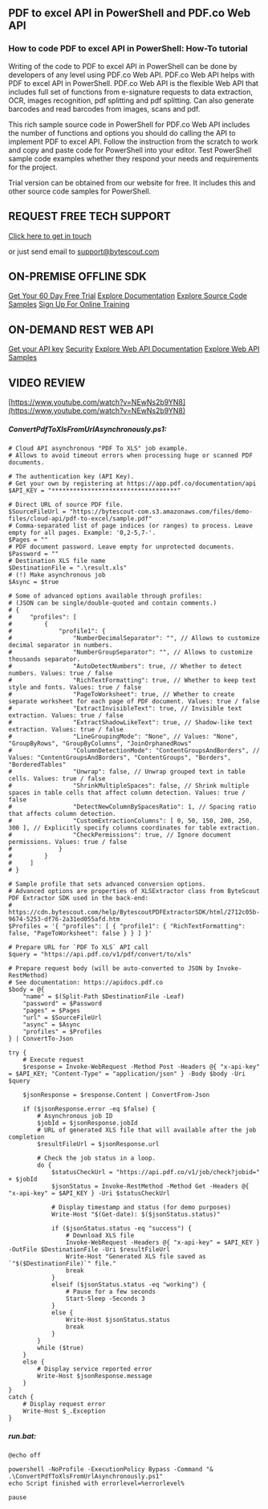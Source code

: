 ## PDF to excel API in PowerShell and PDF.co Web API

### How to code PDF to excel API in PowerShell: How-To tutorial

Writing of the code to PDF to excel API in PowerShell can be done by developers of any level using PDF.co Web API. PDF.co Web API helps with PDF to excel API in PowerShell. PDF.co Web API is the flexible Web API that includes full set of functions from e-signature requests to data extraction, OCR, images recognition, pdf splitting and pdf splitting. Can also generate barcodes and read barcodes from images, scans and pdf.

This rich sample source code in PowerShell for PDF.co Web API includes the number of functions and options you should do calling the API to implement PDF to excel API. Follow the instruction from the scratch to work and copy and paste code for PowerShell into your editor. Test PowerShell sample code examples whether they respond your needs and requirements for the project.

Trial version can be obtained from our website for free. It includes this and other source code samples for PowerShell.

## REQUEST FREE TECH SUPPORT

[Click here to get in touch](https://bytescout.zendesk.com/hc/en-us/requests/new?subject=PDF.co%20Web%20API%20Question)

or just send email to [support@bytescout.com](mailto:support@bytescout.com?subject=PDF.co%20Web%20API%20Question) 

## ON-PREMISE OFFLINE SDK 

[Get Your 60 Day Free Trial](https://bytescout.com/download/web-installer?utm_source=github-readme)
[Explore Documentation](https://bytescout.com/documentation/index.html?utm_source=github-readme)
[Explore Source Code Samples](https://github.com/bytescout/ByteScout-SDK-SourceCode/)
[Sign Up For Online Training](https://academy.bytescout.com/)


## ON-DEMAND REST WEB API

[Get your API key](https://app.pdf.co/signup?utm_source=github-readme)
[Security](https://pdf.co/security)
[Explore Web API Documentation](https://apidocs.pdf.co?utm_source=github-readme)
[Explore Web API Samples](https://github.com/bytescout/ByteScout-SDK-SourceCode/tree/master/PDF.co%20Web%20API)

## VIDEO REVIEW

[https://www.youtube.com/watch?v=NEwNs2b9YN8](https://www.youtube.com/watch?v=NEwNs2b9YN8)




<!-- code block begin -->

##### **ConvertPdfToXlsFromUrlAsynchronously.ps1:**
    
```
# Cloud API asynchronous "PDF To XLS" job example.
# Allows to avoid timeout errors when processing huge or scanned PDF documents.

# The authentication key (API Key).
# Get your own by registering at https://app.pdf.co/documentation/api
$API_KEY = "***********************************"

# Direct URL of source PDF file.
$SourceFileUrl = "https://bytescout-com.s3.amazonaws.com/files/demo-files/cloud-api/pdf-to-excel/sample.pdf"
# Comma-separated list of page indices (or ranges) to process. Leave empty for all pages. Example: '0,2-5,7-'.
$Pages = ""
# PDF document password. Leave empty for unprotected documents.
$Password = ""
# Destination XLS file name
$DestinationFile = ".\result.xls"
# (!) Make asynchronous job
$Async = $true

# Some of advanced options available through profiles:
# (JSON can be single/double-quoted and contain comments.)
# {
#     "profiles": [
#         {
#             "profile1": {
#                 "NumberDecimalSeparator": "", // Allows to customize decimal separator in numbers.
#                 "NumberGroupSeparator": "", // Allows to customize thousands separator.
#                 "AutoDetectNumbers": true, // Whether to detect numbers. Values: true / false
#                 "RichTextFormatting": true, // Whether to keep text style and fonts. Values: true / false
#                 "PageToWorksheet": true, // Whether to create separate worksheet for each page of PDF document. Values: true / false
#                 "ExtractInvisibleText": true, // Invisible text extraction. Values: true / false
#                 "ExtractShadowLikeText": true, // Shadow-like text extraction. Values: true / false
#                 "LineGroupingMode": "None", // Values: "None", "GroupByRows", "GroupByColumns", "JoinOrphanedRows"
#                 "ColumnDetectionMode": "ContentGroupsAndBorders", // Values: "ContentGroupsAndBorders", "ContentGroups", "Borders", "BorderedTables"
#                 "Unwrap": false, // Unwrap grouped text in table cells. Values: true / false
#                 "ShrinkMultipleSpaces": false, // Shrink multiple spaces in table cells that affect column detection. Values: true / false
#                 "DetectNewColumnBySpacesRatio": 1, // Spacing ratio that affects column detection.
#                 "CustomExtractionColumns": [ 0, 50, 150, 200, 250, 300 ], // Explicitly specify columns coordinates for table extraction.
#                 "CheckPermissions": true, // Ignore document permissions. Values: true / false
#             }
#         }
#     ]
# }

# Sample profile that sets advanced conversion options.
# Advanced options are properties of XLSExtractor class from ByteScout PDF Extractor SDK used in the back-end:
# https://cdn.bytescout.com/help/BytescoutPDFExtractorSDK/html/2712c05b-9674-5253-df76-2a31ed055afd.htm
$Profiles = '{ "profiles": [ { "profile1": { "RichTextFormatting": false, "PageToWorksheet": false } } ] }'

# Prepare URL for `PDF To XLS` API call
$query = "https://api.pdf.co/v1/pdf/convert/to/xls"

# Prepare request body (will be auto-converted to JSON by Invoke-RestMethod)
# See documentation: https://apidocs.pdf.co
$body = @{
    "name" = $(Split-Path $DestinationFile -Leaf)
    "password" = $Password
    "pages" = $Pages
    "url" = $SourceFileUrl
    "async" = $Async
    "profiles" = $Profiles
} | ConvertTo-Json

try {
    # Execute request
    $response = Invoke-WebRequest -Method Post -Headers @{ "x-api-key" = $API_KEY; "Content-Type" = "application/json" } -Body $body -Uri $query

    $jsonResponse = $response.Content | ConvertFrom-Json

    if ($jsonResponse.error -eq $false) {
        # Asynchronous job ID
        $jobId = $jsonResponse.jobId
        # URL of generated XLS file that will available after the job completion
        $resultFileUrl = $jsonResponse.url

        # Check the job status in a loop. 
        do {
            $statusCheckUrl = "https://api.pdf.co/v1/job/check?jobid=" + $jobId
            $jsonStatus = Invoke-RestMethod -Method Get -Headers @{ "x-api-key" = $API_KEY } -Uri $statusCheckUrl

            # Display timestamp and status (for demo purposes)
            Write-Host "$(Get-date): $($jsonStatus.status)"

            if ($jsonStatus.status -eq "success") {
                # Download XLS file
                Invoke-WebRequest -Headers @{ "x-api-key" = $API_KEY } -OutFile $DestinationFile -Uri $resultFileUrl
                Write-Host "Generated XLS file saved as `"$($DestinationFile)`" file."
                break
            }
            elseif ($jsonStatus.status -eq "working") {
                # Pause for a few seconds
                Start-Sleep -Seconds 3
            }
            else {
                Write-Host $jsonStatus.status
                break
            }
        }
        while ($true)
    }
    else {
        # Display service reported error
        Write-Host $jsonResponse.message
    }
}
catch {
    # Display request error
    Write-Host $_.Exception
}

```

<!-- code block end -->    

<!-- code block begin -->

##### **run.bat:**
    
```
@echo off

powershell -NoProfile -ExecutionPolicy Bypass -Command "& .\ConvertPdfToXlsFromUrlAsynchronously.ps1"
echo Script finished with errorlevel=%errorlevel%

pause
```

<!-- code block end -->